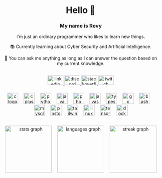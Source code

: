 <h1 align="center">Hello 👋</h1>

<h3 align="center">My name is Revy</h3>
<p align="center">I'm just an ordinary programmer who likes to learn new things.</p>
<p align="center">📚 Currently learning about Cyber Security and Artificial Intelligence.</p>
<p align="center">💭 You can ask me anything as long as I can answer the question based on my current knowledge.</p>

##
<div align="center">
  <a href="https://www.linkedin.com/in/revyprm/" target="_blank">
    <img src="https://raw.githubusercontent.com/maurodesouza/profile-readme-generator/master/src/assets/icons/social/linkedin/default.svg" width="50" height="30" alt="linkedin logo"  />
  </a>
  <a href="https://discordapp.com/users/468033027566731265" target="_blank">
    <img src="https://raw.githubusercontent.com/maurodesouza/profile-readme-generator/master/src/assets/icons/social/discord/default.svg" width="50" height="30" alt="discord logo"  />
  </a>
  <a href="https://stackoverflow.com/users/19656950/revy-pramana" target="_blank">
    <img src="https://raw.githubusercontent.com/maurodesouza/profile-readme-generator/master/src/assets/icons/social/stackoverflow/default.svg" width="50" height="30" alt="stackoverflow logo"  />
  </a>
  <a href="https://www.twitch.tv/neropet_" target="_blank">
    <img src="https://raw.githubusercontent.com/maurodesouza/profile-readme-generator/master/src/assets/icons/social/twitch/default.svg" width="50" height="30" alt="twitch logo"  />
  </a>
</div>

###

<div align="center">
  <img src="https://skillicons.dev/icons?i=c" height="35" alt="c logo"  />
  <img width="10" />
  <img src="https://skillicons.dev/icons?i=cpp" height="35" alt="cplusplus logo"  />
  <img width="10" />
  <img src="https://skillicons.dev/icons?i=py" height="35" alt="python logo"  />
  <img width="10" />
  <img src="https://skillicons.dev/icons?i=java" height="35" alt="java logo"  />
  <img width="10" />
  <img src="https://skillicons.dev/icons?i=php" height="35" alt="php logo"  />
  <img width="10" />
  <img src="https://skillicons.dev/icons?i=js" height="35" alt="javascript logo"  />
  <img width="10" />
  <img src="https://skillicons.dev/icons?i=ts" height="35" alt="typescript logo"  />
  <img width="10" />
  <img src="https://skillicons.dev/icons?i=go" height="35" alt="go logo"  />
  <img width="10" />
  <img src="https://skillicons.dev/icons?i=bash" height="35" alt="bash logo"  />
  <img width="10" />
  <img src="https://skillicons.dev/icons?i=mysql" height="35" alt="mysql logo"  />
  <img width="10" />
  <img src="https://skillicons.dev/icons?i=postgres" height="35" alt="postgresql logo"  />
  <img width="10" />
  <img src="https://skillicons.dev/icons?i=tailwind" height="35" alt="tailwindcss logo"  />
  <img width="10" />
  <img src="https://skillicons.dev/icons?i=linux" height="35" alt="linux logo"  />
  <img width="10" />
  <img src="https://skillicons.dev/icons?i=tensorflow" height="35" alt="tensorflow logo"  />
  <img width="10" />
  <img src="https://skillicons.dev/icons?i=docker" height="35" alt="docker logo"  />
</div>

##

<div align="center">
  <img src="https://github-readme-stats.vercel.app/api?username=revprm&show_icons=true&theme=tokyonight&hide_border=true" height="150" alt="stats graph"  />
  <img width="10" />
  <img src="https://github-readme-stats.vercel.app/api/top-langs?username=revprm&layout=compact&theme=tokyonight&hide_border=true" height="150" alt="languages graph"  />
  <img width="10" />
  <img src="https://streak-stats.demolab.com?user=revprm&locale=en&mode=weekly&theme=tokyonight&hide_border=true&border_radius=10&date_format=j%20M%5B%20Y%5D&order=3" height="150" alt="streak graph"  />
</div>
